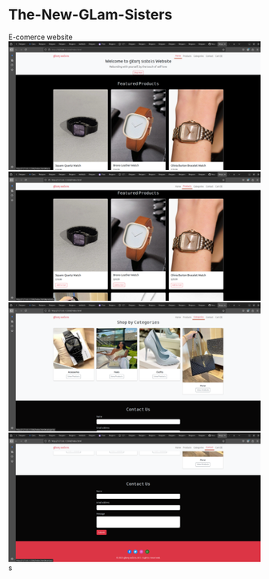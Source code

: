 # The-New-GLam-Sisters
E-comerce website
![E-comerce website](mockup/home.png)
![Website Mockup](mockup/products.png)
![Website Mockup](mockup/categories.png)
![Website Mockup](mockup/contact.png)
s
